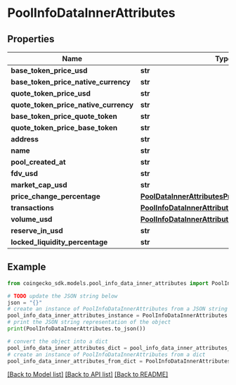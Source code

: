 # PoolInfoDataInnerAttributes


## Properties

Name | Type | Description | Notes
------------ | ------------- | ------------- | -------------
**base_token_price_usd** | **str** |  | [optional] 
**base_token_price_native_currency** | **str** |  | [optional] 
**quote_token_price_usd** | **str** |  | [optional] 
**quote_token_price_native_currency** | **str** |  | [optional] 
**base_token_price_quote_token** | **str** |  | [optional] 
**quote_token_price_base_token** | **str** |  | [optional] 
**address** | **str** |  | [optional] 
**name** | **str** |  | [optional] 
**pool_created_at** | **str** |  | [optional] 
**fdv_usd** | **str** |  | [optional] 
**market_cap_usd** | **str** |  | [optional] 
**price_change_percentage** | [**PoolDataInnerAttributesPriceChangePercentage**](PoolDataInnerAttributesPriceChangePercentage.md) |  | [optional] 
**transactions** | [**PoolInfoDataInnerAttributesTransactions**](PoolInfoDataInnerAttributesTransactions.md) |  | [optional] 
**volume_usd** | [**PoolInfoDataInnerAttributesVolumeUsd**](PoolInfoDataInnerAttributesVolumeUsd.md) |  | [optional] 
**reserve_in_usd** | **str** |  | [optional] 
**locked_liquidity_percentage** | **str** |  | [optional] 

## Example

```python
from coingecko_sdk.models.pool_info_data_inner_attributes import PoolInfoDataInnerAttributes

# TODO update the JSON string below
json = "{}"
# create an instance of PoolInfoDataInnerAttributes from a JSON string
pool_info_data_inner_attributes_instance = PoolInfoDataInnerAttributes.from_json(json)
# print the JSON string representation of the object
print(PoolInfoDataInnerAttributes.to_json())

# convert the object into a dict
pool_info_data_inner_attributes_dict = pool_info_data_inner_attributes_instance.to_dict()
# create an instance of PoolInfoDataInnerAttributes from a dict
pool_info_data_inner_attributes_from_dict = PoolInfoDataInnerAttributes.from_dict(pool_info_data_inner_attributes_dict)
```
[[Back to Model list]](../README.md#documentation-for-models) [[Back to API list]](../README.md#documentation-for-api-endpoints) [[Back to README]](../README.md)


